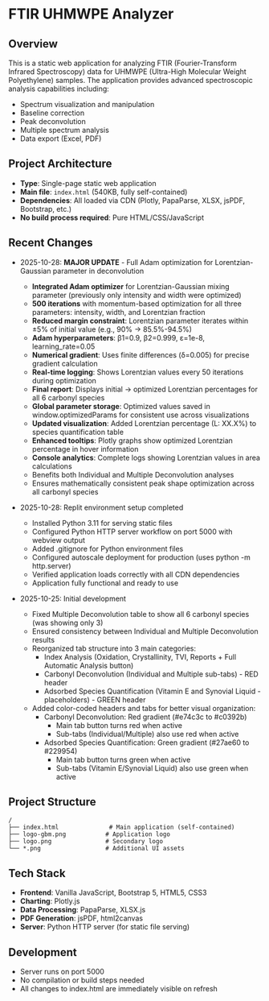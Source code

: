 # FTIR UHMWPE Analyzer

## Overview
This is a static web application for analyzing FTIR (Fourier-Transform Infrared Spectroscopy) data for UHMWPE (Ultra-High Molecular Weight Polyethylene) samples. The application provides advanced spectroscopic analysis capabilities including:

- Spectrum visualization and manipulation
- Baseline correction
- Peak deconvolution
- Multiple spectrum analysis
- Data export (Excel, PDF)

## Project Architecture
- **Type**: Single-page static web application
- **Main file**: `index.html` (540KB, fully self-contained)
- **Dependencies**: All loaded via CDN (Plotly, PapaParse, XLSX, jsPDF, Bootstrap, etc.)
- **No build process required**: Pure HTML/CSS/JavaScript

## Recent Changes
- 2025-10-28: **MAJOR UPDATE** - Full Adam optimization for Lorentzian-Gaussian parameter in deconvolution
  - **Integrated Adam optimizer** for Lorentzian-Gaussian mixing parameter (previously only intensity and width were optimized)
  - **500 iterations** with momentum-based optimization for all three parameters: intensity, width, and Lorentzian fraction
  - **Reduced margin constraint**: Lorentzian parameter iterates within ±5% of initial value (e.g., 90% → 85.5%-94.5%)
  - **Adam hyperparameters**: β1=0.9, β2=0.999, ε=1e-8, learning_rate=0.05
  - **Numerical gradient**: Uses finite differences (δ=0.005) for precise gradient calculation
  - **Real-time logging**: Shows Lorentzian values every 50 iterations during optimization
  - **Final report**: Displays initial → optimized Lorentzian percentages for all 6 carbonyl species
  - **Global parameter storage**: Optimized values saved in window.optimizedParams for consistent use across visualizations
  - **Updated visualization**: Added Lorentzian percentage (L: XX.X%) to species quantification table
  - **Enhanced tooltips**: Plotly graphs show optimized Lorentzian percentage in hover information
  - **Console analytics**: Complete logs showing Lorentzian values in area calculations
  - Benefits both Individual and Multiple Deconvolution analyses
  - Ensures mathematically consistent peak shape optimization across all carbonyl species
  
- 2025-10-28: Replit environment setup completed
  - Installed Python 3.11 for serving static files
  - Configured Python HTTP server workflow on port 5000 with webview output
  - Added .gitignore for Python environment files
  - Configured autoscale deployment for production (uses python -m http.server)
  - Verified application loads correctly with all CDN dependencies
  - Application fully functional and ready to use

- 2025-10-25: Initial development
  - Fixed Multiple Deconvolution table to show all 6 carbonyl species (was showing only 3)
  - Ensured consistency between Individual and Multiple Deconvolution results
  - Reorganized tab structure into 3 main categories:
    * Index Analysis (Oxidation, Crystallinity, TVI, Reports + Full Automatic Analysis button)
    * Carbonyl Deconvolution (Individual and Multiple sub-tabs) - RED header
    * Adsorbed Species Quantification (Vitamin E and Synovial Liquid - placeholders) - GREEN header
  - Added color-coded headers and tabs for better visual organization:
    * Carbonyl Deconvolution: Red gradient (#e74c3c to #c0392b)
      - Main tab button turns red when active
      - Sub-tabs (Individual/Multiple) also use red when active
    * Adsorbed Species Quantification: Green gradient (#27ae60 to #229954)
      - Main tab button turns green when active
      - Sub-tabs (Vitamin E/Synovial Liquid) also use green when active

## Project Structure
```
/
├── index.html              # Main application (self-contained)
├── logo-gbm.png           # Application logo
├── logo.png               # Secondary logo
└── *.png                  # Additional UI assets
```

## Tech Stack
- **Frontend**: Vanilla JavaScript, Bootstrap 5, HTML5, CSS3
- **Charting**: Plotly.js
- **Data Processing**: PapaParse, XLSX.js
- **PDF Generation**: jsPDF, html2canvas
- **Server**: Python HTTP server (for static file serving)

## Development
- Server runs on port 5000
- No compilation or build steps needed
- All changes to index.html are immediately visible on refresh
